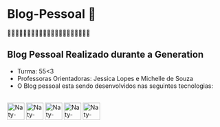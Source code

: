 # Blog-Pessoal 🌸

🌸🌸🌸🌸🌸🌸🌸🌸🌸🌸🌸🌸🌸🌸🌸🌸🌸🌸🌸🌸🌸
## Blog Pessoal Realizado durante a Generation
- Turma: 55<3
- Professoras Orientadoras: Jessica Lopes e Michelle de Souza
- O Blog pessoal esta sendo desenvolvidos nas seguintes tecnologias: 
<div style="display: inline_block"><br>
<img align="center" alt="Naty-Java" height="40" width="40" <img src="https://cdn.jsdelivr.net/gh/devicons/devicon/icons/java/java-original.svg" />
<img align="center" alt="Naty-My" height="40" width="40"<img src="https://cdn.jsdelivr.net/gh/devicons/devicon/icons/mysql/mysql-original.svg" />
<img align="center" alt="Naty-My" height="40" width="40"<img src="https://cdn.jsdelivr.net/gh/devicons/devicon/icons/spring/spring-original.svg" />
<img align="center" alt="Naty-My" height="40" width="40"<img src="https://cdn.jsdelivr.net/gh/devicons/devicon/icons/css3/css3-original.svg" />
<img align="center" alt="Naty-My" height="40" width="40"<img src="https://cdn.jsdelivr.net/gh/devicons/devicon/icons/html5/html5-original.svg" />

